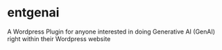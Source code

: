 # entgenai
A Wordpress Plugin for anyone interested in doing Generative AI (GenAI) right within their Wordpress website
